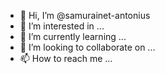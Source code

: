 - 👋 Hi, I’m @samurainet-antonius
- 👀 I’m interested in ...
- 🌱 I’m currently learning ...
- 💞️ I’m looking to collaborate on ...
- 📫 How to reach me ...

<!---
samurainet-antonius/samurainet-antonius is a ✨ special ✨ repository because its `README.md` (this file) appears on your GitHub profile.
You can click the Preview link to take a look at your changes.
--->
